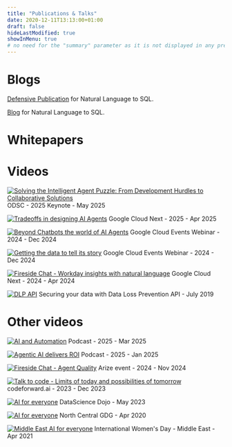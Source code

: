 ```yaml
---
title: "Publications & Talks"
date: 2020-12-11T13:13:00+01:00
draft: false
hideLastModified: true
showInMenu: true
# no need for the "summary" parameter as it is not displayed in any previews
---
```



# Blogs

[Defensive Publication](https://www.tdcommons.org/dpubs_series/6763/) for Natural Language to SQL.


[Blog](https://medium.com/google-cloud/unlocking-insights-natural-language-qna-on-structured-data-4055e9d0ddad) for Natural Language to SQL.

# Whitepapers

# Videos

[![Solving the Intelligent Agent Puzzle: From Development Hurdles to Collaborative Solutions](http://img.youtube.com/vi/EyfliMSwSkM/mqdefault.jpg)](https://www.youtube.com/watch?v=EyfliMSwSkM)
ODSC - 2025 Keynote - May 2025


[![Tradeoffs in designing AI Agents](http://img.youtube.com/vi/dX2QqolWBxg/mqdefault.jpg)](https://www.youtube.com/watch?v=dX2QqolWBxg)
Google Cloud Next - 2025  - Apr 2025

[![Beyond Chatbots the world of AI Agents](http://img.youtube.com/vi/1aZa6s04O74/mqdefault.jpg)](https://www.youtube.com/watch?v=1aZa6s04O74)
Google Cloud Events Webinar - 2024  - Dec 2024


[![Getting the data to tell its story](http://img.youtube.com/vi/KKblM93owU4/mqdefault.jpg)](https://www.youtube.com/watch?v=KKblM93owU4)
Google Cloud Events Webinar - 2024  - Dec 2024

[![Fireside Chat - Workday insights with natural language](http://img.youtube.com/vi/BBpl-1XlR28/mqdefault.jpg)](https://www.youtube.com/watch?v=BBpl-1XlR28)
Google Cloud Next - 2024  - Apr 2024

[![DLP API](http://img.youtube.com/vi/YsP4_epVxg8/mqdefault.jpg)](https://www.youtube.com/watch?v=YsP4_epVxg8 "DLP API")
Securing your data with Data Loss Prevention API - July 2019


# Other videos

[![AI and Automation](http://img.youtube.com/vi/2tRXF3zu0MI/mqdefault.jpg)](https://www.youtube.com/watch?v=2tRXF3zu0MI)
Podcast - 2025  - Mar 2025

[![Agentic AI delivers ROI](http://img.youtube.com/vi/lhW7yJ5hmUk/mqdefault.jpg)](https://www.youtube.com/watch?v=lhW7yJ5hmUk)
Podcast - 2025  - Jan 2025

[![Fireside Chat - Agent Quality](http://img.youtube.com/vi/BaaFcLzVE7g/mqdefault.jpg)](https://www.youtube.com/watch?v=BaaFcLzVE7g)
Arize event - 2024  - Nov 2024

[![Talk to code - Limits of today and possibilities of tomorrow](http://img.youtube.com/vi/3S39VJxPMos/mqdefault.jpg)](https://www.youtube.com/watch?v=3S39VJxPMos)
codeforward.ai - 2023  - Dec 2023

[![AI for everyone](http://img.youtube.com/vi/TiJ14b4DJ5I/mqdefault.jpg)](https://www.youtube.com/watch?v=TiJ14b4DJ5I "Generative AI")
DataScience Dojo - May 2023

[![AI for everyone](http://img.youtube.com/vi/wurtsM3IOno/mqdefault.jpg)](https://www.youtube.com/watch?v=wurtsM3IOno "AI for everyone")
North Central GDG - Apr 2020

[![Middle East AI for everyone](http://img.youtube.com/vi/HsOy8zHzEfo/mqdefault.jpg)](https://www.youtube.com/watch?v=HsOy8zHzEfo "Middle East AI for everyone")
International Women's Day - Middle East - Apr 2021




